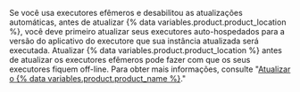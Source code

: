 Se você usa executores efêmeros e desabilitou as atualizações automáticas, antes de atualizar {% data variables.product.product_location %}, você deve primeiro atualizar seus executores auto-hospedados para a versão do aplicativo do executore que sua instância atualizada será executada. Atualizar {% data variables.product.product_location %} antes de atualizar os executores efêmeros pode fazer com que os seus executores fiquem off-line. Para obter mais informações, consulte "[Atualizar o {% data variables.product.product_name %}](/admin/enterprise-management/updating-the-virtual-machine-and-physical-resources/upgrading-github-enterprise-server)."